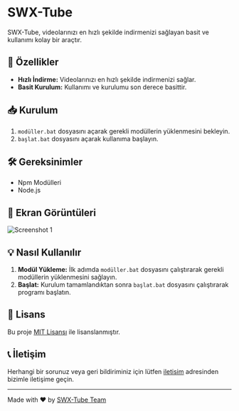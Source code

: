 # SWX-Tube


SWX-Tube, videolarınızı en hızlı şekilde indirmenizi sağlayan basit ve kullanımı kolay bir araçtır.

## 🚀 Özellikler

- **Hızlı İndirme:** Videolarınızı en hızlı şekilde indirmenizi sağlar.
- **Basit Kurulum:** Kullanımı ve kurulumu son derece basittir.

## 📥 Kurulum

1. `modüller.bat` dosyasını açarak gerekli modüllerin yüklenmesini bekleyin.
2. `başlat.bat` dosyasını açarak kullanıma başlayın.

## 🛠 Gereksinimler

- Npm Modülleri
- Node.js

## 📸 Ekran Görüntüleri

![Screenshot 1](https://cdn.discordapp.com/attachments/1246963243738464406/1263354606058995722/image.png?ex=6699ee2a&is=66989caa&hm=870be3de28f4183852e129ac9c801bf4496d52bcf48c01715778335d340b04b4&)

## 💡 Nasıl Kullanılır

1. **Modül Yükleme:** İlk adımda `modüller.bat` dosyasını çalıştırarak gerekli modüllerin yüklenmesini sağlayın.
2. **Başlat:** Kurulum tamamlandıktan sonra `başlat.bat` dosyasını çalıştırarak programı başlatın.

## 📝 Lisans

Bu proje [MIT Lisansı](https://opensource.org/licenses/MIT) ile lisanslanmıştır.

## 📞 İletişim

Herhangi bir sorunuz veya geri bildiriminiz için lütfen [iletisim](https://discord.gg/kexn27mUbT) adresinden bizimle iletişime geçin.

---

Made with ❤️ by [SWX-Tube Team](https://discord.gg/kexn27mUbT)
